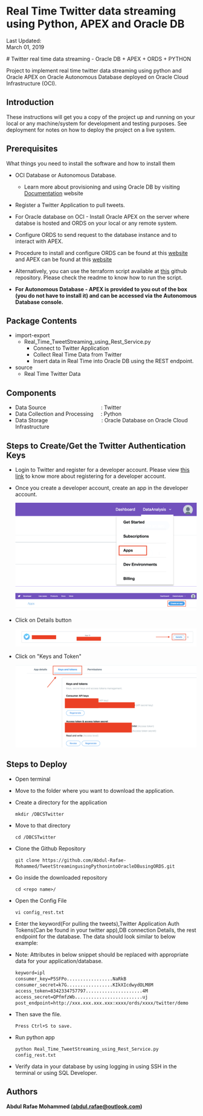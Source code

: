 
# Real Time Twitter data streaming using Python, APEX and Oracle DB

Last Updated:<br>March 01, 2019 
</td>
<td class="td-banner">
# Twitter real time data streaming - Oracle DB + APEX + ORDS + PYTHON
</td></tr><table>

Project to implement real time twitter data streaming using python and Oracle APEX on Oracle Autonomous Database deployed on Oracle Cloud Infrastructure (OCI).


## Introduction

These instructions will get you a copy of the project up and running on your local or any machine/system for development and testing purposes. See deployment for notes on how to deploy the project on a live system.

## Prerequisites

What things you need to install the software and how to install them


- OCI Database or Autonomous Database.
    - Learn more about provisioning and using Oracle DB by visiting [Documentation](https://docs.oracle.com/en/cloud/paas/database-dbaas-cloud/csdbi/create-db-deployment-overview.html) website

- Register a Twitter Application to pull tweets.

- For Oracle database on OCI  - Install Oracle APEX on the server where databse is hosted and ORDS on your local or any remote system.

- Configure ORDS to send request to the database instance and to interact with APEX.

- Procedure to install and configure ORDS can be found at this [website](https://docs.oracle.com/database/ords-18.1/AELIG/installing-REST-data-services.htm#AELIG7217) and APEX can be found at this [website](https://docs.oracle.com/en/database/oracle/application-express/18.2/htmig/Installing-AE-and-configuring-LWL-Oracle-HTTP-Server.html#GUID-CDBBB7FD-B436-47F8-AA84-A996AECC8D81)

- Alternatively, you can use the terraform script available at [this]() github repository. Please check the readme to know how to run the script.

- **For Autonomous Database - APEX is provided to you out of the box (you do not have to install it) and can be accessed via the Autonomous Database console.**


## Package Contents

* import-export
  * Real_Time_TweetStreaming_using_Rest_Service.py
    * Connect to Twitter Application
    * Collect Real Time Data from Twitter
    * Insert data in Real Time into Oracle DB using the REST endpoint.
* source
  * Real Time Twitter Data 

## Components
* Data Source&nbsp; &nbsp; &nbsp; &nbsp; &nbsp; &nbsp; &nbsp; &nbsp; &nbsp; &nbsp; &nbsp; &nbsp; &nbsp; &nbsp; &nbsp; &nbsp; &nbsp; &nbsp; &nbsp;: Twitter
* Data Collection and Processing     &nbsp; &nbsp; : Python
* Data Storage                       &nbsp;&nbsp; &nbsp; &nbsp; &nbsp; &nbsp; &nbsp; &nbsp; &nbsp; &nbsp; &nbsp; &nbsp; &nbsp; &nbsp; &nbsp; &nbsp; &nbsp; &nbsp; : Oracle Database on Oracle Cloud Infrastructure



## Steps to Create/Get the Twitter Authentication Keys

- Login to Twitter and register for a developer account. Please view [this link](https://docs.inboundnow.com/guide/create-twitter-application/) to know more about registering for a developer account.

- Once you create a developer account, create an app in the developer account.
  
  ![](images/Image1.png) 
  
  ![](images/Image2.png)

- Click on Details button

  ![](images/Image3.png) 

- Click on "Keys and Token"

  ![](images/Image4.png) 


## Steps to Deploy

- Open terminal
- Move to the folder where you want to download the application.
- Create a directory for the application

  ```
  mkdir /DBCSTwitter
  ```
- Move to that directory

  ```
  cd /DBCSTwitter
  ```
- Clone the Github Repository

  ```
  git clone https://github.com/Abdul-Rafae-Mohammed/TweetStreamingusingPythonintoOracleDBusingORDS.git
  ```
- Go inside the downloaded repository

  ```
  cd <repo name>/
  ```
  
- Open the Config File

  ```
  vi config_rest.txt
  ```
- Enter the keyword(For pulling the tweets),Twitter Application Auth Tokens(Can be found in your twitter app),DB connection Details, the rest endpoint for the database. The data should look similar to below example:
  
- Note: Attributes in below snippet should be replaced with appropriate data for your application/database.

  ```
  keyword=ipl
  consumer_key=P5SFPo.................NaRkB
  consumer_secret=k7G.................KIkXIcdwydOLM8M
  access_token=8342334757797.....................4M
  access_secret=QPfmfzWb.........................uj
  post_endpoint=http://xxx.xxx.xxx.xxx:xxxx/ords/xxxx/twitter/demo
  ```
  
- Then save the file. 

  ```
  Press Ctrl+S to save.
  ```

- Run python app

  ```
  python Real_Time_TweetStreaming_using_Rest_Service.py config_rest.txt
  ```

- Verify data in your database by using logging in using SSH in the terminal or using SQL Developer.

## Authors

**Abdul Rafae Mohammed (abdul.rafae@outlook.com)**



